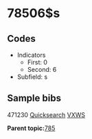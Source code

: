 # 78506$s

## Codes

-   Indicators
    -   First: 0
    -   Second: 6
-   Subfield: s

## Sample bibs

471230 [Quicksearch](https://search.library.yale.edu/catalog/471230) [VXWS](http://prodorbis.library.yale.edu:7014/vxws/GetHoldingsService?bibId=471230)

**Parent topic:**[785](../../tags/785/785.md)

